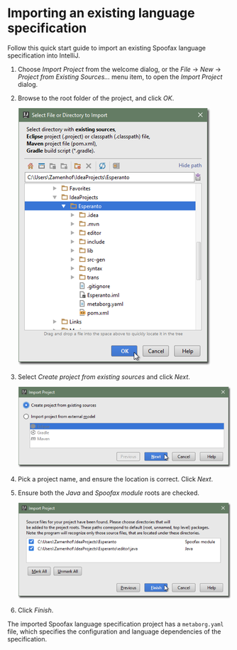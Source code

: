 # Importing an existing language specification
Follow this quick start guide to import an existing Spoofax language
specification into IntelliJ.

1. Choose _Import Project_ from the welcome dialog, or the _File_ → _New_ →
_Project from Existing Sources..._ menu item, to open the _Import Project_
dialog.

2. Browse to the root folder of the project, and click _OK_.

   ![Browsing to the project](img/import_langspec.png)

3. Select _Create project from existing sources_ and click _Next_.

   ![Browsing to the project](img/import_langspec_existingsources.png)

4. Pick a project name, and ensure the location is correct. Click _Next_.

5. Ensure both the _Java_ and _Spoofax module_ roots are checked.

   ![Check the project roots](img/import_langspec_projectroots.png)

6. Click _Finish_.

The imported Spoofax language specification project has a `metaborg.yaml`
file, which specifies the configuration and language dependencies of the
specification.
